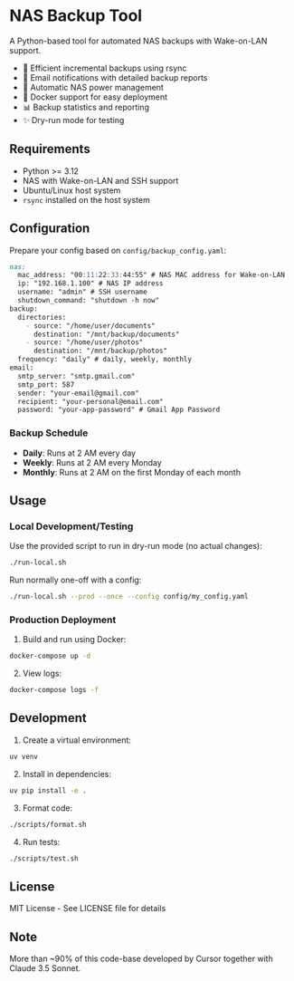 # NAS Backup Tool

A Python-based tool for automated NAS backups with Wake-on-LAN support.

- 🔄 Efficient incremental backups using rsync
- 📧 Email notifications with detailed backup reports
- 🔌 Automatic NAS power management
- 🐳 Docker support for easy deployment
- 📊 Backup statistics and reporting
- ✨ Dry-run mode for testing

## Requirements

- Python >= 3.12
- NAS with Wake-on-LAN and SSH support
- Ubuntu/Linux host system
- `rsync` installed on the host system

## Configuration

Prepare your config based on `config/backup_config.yaml`:
```yaml:README.md
nas:
  mac_address: "00:11:22:33:44:55" # NAS MAC address for Wake-on-LAN
  ip: "192.168.1.100" # NAS IP address
  username: "admin" # SSH username
  shutdown_command: "shutdown -h now"
backup:
  directories:
    - source: "/home/user/documents"
      destination: "/mnt/backup/documents"
    - source: "/home/user/photos"
      destination: "/mnt/backup/photos"
  frequency: "daily" # daily, weekly, monthly
email:
  smtp_server: "smtp.gmail.com"
  smtp_port: 587
  sender: "your-email@gmail.com"
  recipient: "your-personal@email.com"
  password: "your-app-password" # Gmail App Password
```

### Backup Schedule

- **Daily**: Runs at 2 AM every day
- **Weekly**: Runs at 2 AM every Monday
- **Monthly**: Runs at 2 AM on the first Monday of each month

## Usage

### Local Development/Testing

Use the provided script to run in dry-run mode (no actual changes):
```bash
./run-local.sh
```

Run normally one-off with a config:
```bash
./run-local.sh --prod --once --config config/my_config.yaml
```

### Production Deployment

1. Build and run using Docker:
```bash
docker-compose up -d
```

2. View logs:
```bash
docker-compose logs -f
```

## Development

1. Create a virtual environment:
```bash
uv venv
```

2. Install in dependencies:
```bash
uv pip install -e .
```

3. Format code:
```bash
./scripts/format.sh
```

4. Run tests:
```bash
./scripts/test.sh
```

## License

MIT License - See LICENSE file for details

## Note
More than ~90% of this code-base developed by Cursor together with Claude 3.5 Sonnet.

